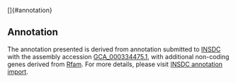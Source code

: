 []{#annotation}

Annotation
----------

The annotation presented is derived from annotation submitted to
[INSDC](http://www.insdc.org) with the assembly accession
[GCA\_000334475.1](http://www.ebi.ac.uk/ena/data/view/GCA_000334475.1),
with additional non-coding genes derived from
[Rfam](http://rfam.xfam.org/). For more details, please visit [INSDC
annotation
import](http://ensemblgenomes.org/info/data/insdc_annotation).
